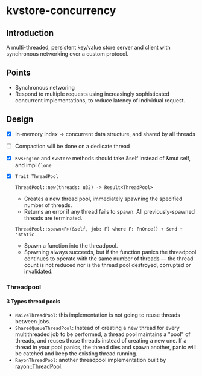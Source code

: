 # kvstore-concurrency

## Introduction
A multi-threaded, persistent key/value store server and client with synchronous networking over a custom protocol.

## Points
- Synchronous networing
- Respond to multiple requests using increasingly sophisticated concurrent implementations, to reduce latency of individual request.

## Design
- [x] In-memory index -> concurrent data structure, and shared by all threads
- [ ] Compaction will be done on a dedicate thread
- [x] `KvsEngine` and `KvStore` methods should take &self instead of &mut self, and impl `Clone`
- [x] `Trait ThreadPool`

    `ThreadPool::new(threads: u32) -> Result<ThreadPool>`
    - Creates a new thread pool, immediately spawning the specified number of threads.
    - Returns an error if any thread fails to spawn. All previously-spawned threads are terminated.

    `ThreadPool::spawn<F>(&self, job: F) where F: FnOnce() + Send + 'static`
    - Spawn a function into the threadpool.
    - Spawning always succeeds, but if the function panics the threadpool continues to operate with the same number of threads — the thread count is not reduced nor is the thread pool destroyed, corrupted or invalidated.

### Threadpool

#### 3 Types thread pools
  
- `NaiveThreadPool`: this implementation is not going to reuse threads between jobs. 
- `SharedQueueThreadPool`:  Instead of creating a new thread for every multithreaded job to be performed, a thread pool maintains a "pool" of threads, and reuses those threads instead of creating a new one. If a thread in your pool panics, the thread dies and spawn another, panic will be catched and keep the existing thread running. 
- `RayonThreadPool`: another threadpool implementation built by [rayon::ThreadPool](https://docs.rs/rayon/latest/rayon/struct.ThreadPool.html). 
